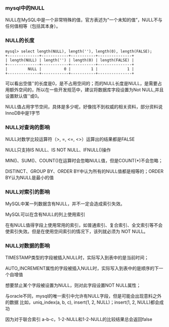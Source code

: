 ### mysql中的NULL
NULL在MySQL中是一个非常特殊的值，官方表述为“一个未知的值”，NULL不与任何值相等（包括其本身）。

### NULL的长度
```
mysql> select length(NULL), length(''), length(0), length(FALSE);
+--------------+------------+-----------+---------------+
| length(NULL) | length('') | length(0) | length(FALSE) |
+--------------+------------+-----------+---------------+
|         NULL |          0 |         1 |             1 |
+--------------+------------+-----------+---------------+
```
可以看出空值''的长度是0，是不占用空间的；而的NULL长度是NULL，是需要占用额外空间的，所以在一些开发规范中，建议将数据库字段设置为Not NULL,并且设置默认值''或0。

NULL值占用字节空间，具体是多少呢，好像找不到权威的相关资料，部分资料说InnoDB中是1字节

### NULL对查询的影响
NULL对数学比较运算符（>, =, <=, <>）运算出的结果都是FALSE

NULL只支持IS NULL、IS NOT NULL、IFNULL()操作

MIN()、SUM()、COUNT()在运算时会忽略NULL值，但是COUNT(*)不会忽略；

DISTINCT、GROUP BY、ORDER BY中认为所有的NULL值都是相等的；ORDER BY认为NULL是最小的值

### NULL对索引的影响
MySQL中某一列数据含有NULL，并不一定会造成索引失效。

MySQL可以在含有NULL的列上使用索引

在有NULL值得字段上使用常用的索引，如普通索引、复合索引、全文索引等不会使索引失效。但是在使用空间索引的情况下，该列就必须为 NOT NULL。

### NULL对数据的影响
TIMESTAMP类型的字段被插入NULL时，实际写入到表中的是当前时间；

AUTO_INCREMENT属性的字段被插入NULL时，实际写入到表中的是顺序的下一个自增值

想要禁止某个字段被设置为NULL，则对此字段设置NOT NULL属性；

与oracle不同，mysql的唯一索引中允许有NULL字段，但是可能会出现意料之外的数据
比如，uniq_index(a, b, c), insert(1, 2, NULL)；insert(1, 2, NULL)都会成功

因为对于联合索引 a-b-c，1-2-NULL和1-2-NULL的比较结果总会返回false